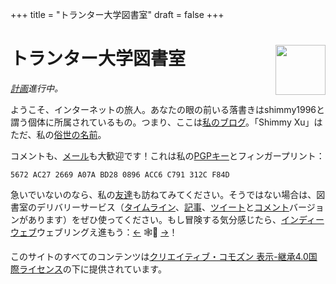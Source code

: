 +++
title = "トランター大学図書室"
draft = false
+++

<div class="h-card">
<img style="float:right" width="80" height="80" class="u-photo" alt="" src="/logo.svg">
<h1>トランター大学図書室</h1>

_[計画](/ja/now/)進行中。_

ようこそ、インターネットの旅人。あなたの眼の前いる落書きは<span class="p-nick">shimmy1996</span>と謂う個体に所属されているもの。つまり、ここは<a class="u-url u-uid" rel="me" href="https://www.shimmy1996.com/">私のブログ</a>。「<span class="p-name">Shimmy Xu</span>」はただ、私の<a href="http://stallman.org/biographies.html#humorous%20bio">俗世の名前</a>。

コメントも、<a rel="me" class="u-email" href="mailto:shimmy.xu%40shimmy1996.com">メール</a>も大歓迎です！これは私の<a class="u-key" rel="pgpkey authn" href="/gpg.txt">PGPキー</a>とフィンガープリント：

```text
5672 AC27 2669 A07A BD28 0896 ACC6 C791 312C F84D
```

急いでいないのなら、私の[友達](/ja/friends/)も訪ねてみてください。そうではない場合は、図書室のデリバリーサービス（[タイムライン](https://www.shimmy1996.com/ja/index.xml)、[記事](https://www.shimmy1996.com/ja/posts/index.xml)、[ツイート](https://www.shimmy1996.com/ja/hoots/index.xml)と[コメント](https://www.shimmy1996.com/ja/comments.xml)バージョンがあります）をぜひ使ってください。もし冒険する気分感じたら、[インディーウェブ](https://indieweb.org/)ウェブリングえ進もう：[←](https://xn--sr8hvo.ws/%F0%9F%8C%B1%F0%9F%94%94%F0%9F%9A%8B/previous) 🕸💍 [→](https://xn--sr8hvo.ws/%F0%9F%8C%B1%F0%9F%94%94%F0%9F%9A%8B/next)！

このサイトのすべてのコンテンツは[クリエイティブ・コモズン 表示-継承4.0国際ライセンス](https://creativecommons.org/licenses/by-sa/4.0/deed.ja)の下に提供されています。

</div>
